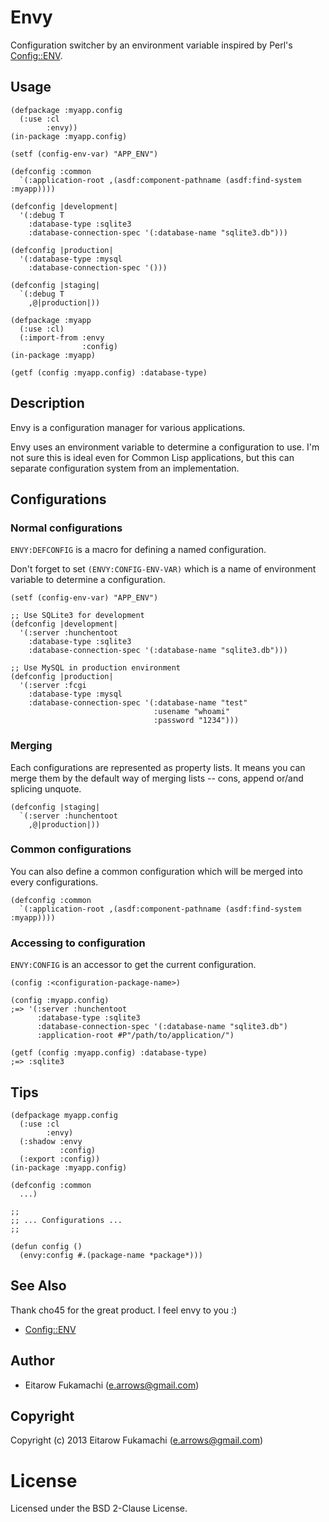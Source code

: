 # Envy

Configuration switcher by an environment variable inspired by Perl's [Config::ENV](http://search.cpan.org/~satoh/Config-ENV/lib/Config/ENV.pm).

## Usage

```common-lisp
(defpackage :myapp.config
  (:use :cl
        :envy))
(in-package :myapp.config)

(setf (config-env-var) "APP_ENV")

(defconfig :common
  `(:application-root ,(asdf:component-pathname (asdf:find-system :myapp))))

(defconfig |development|
  '(:debug T
    :database-type :sqlite3
    :database-connection-spec '(:database-name "sqlite3.db")))

(defconfig |production|
  '(:database-type :mysql
    :database-connection-spec '()))

(defconfig |staging|
  `(:debug T
    ,@|production|))
```

```common-lisp
(defpackage :myapp
  (:use :cl)
  (:import-from :envy
                :config)
(in-package :myapp)

(getf (config :myapp.config) :database-type)
```

## Description

Envy is a configuration manager for various applications.

Envy uses an environment variable to determine a configuration to use. I'm not sure this is ideal even for Common Lisp applications, but this can separate configuration system from an implementation.

## Configurations

### Normal configurations

`ENVY:DEFCONFIG` is a macro for defining a named configuration.

Don't forget to set `(ENVY:CONFIG-ENV-VAR)` which is a name of environment variable to determine a configuration.

```common-lisp
(setf (config-env-var) "APP_ENV")

;; Use SQLite3 for development
(defconfig |development|
  '(:server :hunchentoot
    :database-type :sqlite3
    :database-connection-spec '(:database-name "sqlite3.db")))

;; Use MySQL in production environment
(defconfig |production|
  '(:server :fcgi
    :database-type :mysql
    :database-connection-spec '(:database-name "test"
                                :usename "whoami"
                                :password "1234")))
```

### Merging

Each configurations are represented as property lists. It means you can merge them by the default way of merging lists -- cons, append or/and splicing unquote.

```common-lisp
(defconfig |staging|
  `(:server :hunchentoot
    ,@|production|))
```

### Common configurations

You can also define a common configuration which will be merged into every configurations.

```common-lisp
(defconfig :common
  `(:application-root ,(asdf:component-pathname (asdf:find-system :myapp))))
```

### Accessing to configuration

`ENVY:CONFIG` is an accessor to get the current configuration.

```common-lisp
(config :<configuration-package-name>)

(config :myapp.config)
;=> '(:server :hunchentoot
      :database-type :sqlite3
      :database-connection-spec '(:database-name "sqlite3.db")
      :application-root #P"/path/to/application/")

(getf (config :myapp.config) :database-type)
;=> :sqlite3
```

## Tips

```common-lisp
(defpackage myapp.config
  (:use :cl
        :envy)
  (:shadow :envy
           :config)
  (:export :config))
(in-package :myapp.config)

(defconfig :common
  ...)

;;
;; ... Configurations ...
;;

(defun config ()
  (envy:config #.(package-name *package*)))
```

## See Also

Thank cho45 for the great product. I feel envy to you :)

- [Config::ENV](http://search.cpan.org/~satoh/Config-ENV/lib/Config/ENV.pm)

## Author

* Eitarow Fukamachi (e.arrows@gmail.com)

## Copyright

Copyright (c) 2013 Eitarow Fukamachi (e.arrows@gmail.com)

# License

Licensed under the BSD 2-Clause License.
